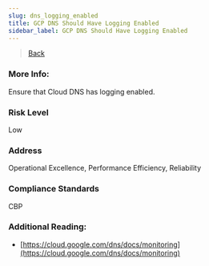 ```yaml
---
slug: dns_logging_enabled
title: GCP DNS Should Have Logging Enabled
sidebar_label: GCP DNS Should Have Logging Enabled
---
```

> [Back](../../gcpdnsmonitoring)

### More Info:
Ensure that Cloud DNS has logging enabled.

### Risk Level
Low

### Address
Operational Excellence, Performance Efficiency, Reliability

### Compliance Standards
CBP

### Additional Reading:
- [https://cloud.google.com/dns/docs/monitoring](https://cloud.google.com/dns/docs/monitoring) 

